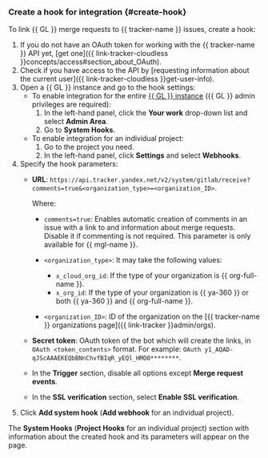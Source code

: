 ### Create a hook for integration {#create-hook}

To link {{ GL }} merge requests to {{ tracker-name }} issues, create a hook:

1. If you do not have an OAuth token for working with the {{ tracker-name }} API yet, [get one]({{ link-tracker-cloudless }}concepts/access#section_about_OAuth).
1. Check if you have access to the API by [requesting information about the current user]({{ link-tracker-cloudless }}get-user-info).
1. Open a {{ GL }} instance and go to the hook settings:
    * To enable integration for the entire [{{ GL }} instance](../../managed-gitlab/concepts/index.md) ({{ GL }} admin privileges are required):
        1. In the left-hand panel, click the **Your work** drop-down list and select **Admin Area**.
        1. Go to **System Hooks**.
    * To enable integration for an individual project:
        1. Go to the project you need.
        1. In the left-hand panel, click **Settings** and select **Webhooks**.
1. Specify the hook parameters:
    * **URL**: `https://api.tracker.yandex.net/v2/system/gitlab/receive?comments=true&<organization_type>=<organization_ID>`.

        Where:

        * `comments=true`: Enables automatic creation of comments in an issue with a link to and information about merge requests. Disable it if commenting is not required. This parameter is only available for {{ mgl-name }}.
        * `<organization_type>`: It may take the following values:

            * `x_cloud_org_id`: If the type of your organization is {{ org-full-name }}.
            * `x_org_id`: If the type of your organization is {{ ya-360 }} or both {{ ya-360 }} and {{ org-full-name }}.

        * `<organization_ID>`: ID of the organization on the [{{ tracker-name }} organizations page]({{ link-tracker }}admin/orgs).

    * **Secret token**: OAuth token of the bot which will create the links, in `OAuth <token_contents>` format.
      For example: `OAuth y1_AQAD-qJScAAAEKEQbBNnChvfBIqR_yEQl_HMO0********`.
    * In the **Trigger** section, disable all options except **Merge request events**.
    * In the **SSL verification** section, select **Enable SSL verification**.
1. Click **Add system hook** (**Add webhook** for an individual project).

The **System Hooks** (**Project Hooks** for an individual project) section with information about the created hook and its parameters will appear on the page.
